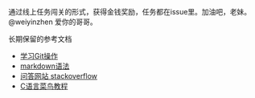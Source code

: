 通过线上任务闯关的形式，获得金钱奖励，任务都在issue里。加油吧，老妹。@weiyinzhen
爱你的哥哥。

长期保留的参考文档
- [学习Git操作](https://www.liaoxuefeng.com/wiki/896043488029600)
- [markdown语法](https://www.jianshu.com/p/191d1e21f7ed)
- [问答网站 stackoverflow](https://stackoverflow.com/)
- [C语言菜鸟教程](https://www.runoob.com/cprogramming/c-tutorial.html)
